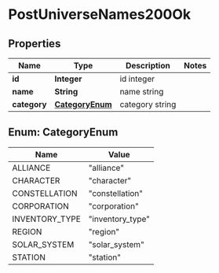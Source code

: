 
# PostUniverseNames200Ok

## Properties
Name | Type | Description | Notes
------------ | ------------- | ------------- | -------------
**id** | **Integer** | id integer | 
**name** | **String** | name string | 
**category** | [**CategoryEnum**](#CategoryEnum) | category string | 


<a name="CategoryEnum"></a>
## Enum: CategoryEnum
Name | Value
---- | -----
ALLIANCE | &quot;alliance&quot;
CHARACTER | &quot;character&quot;
CONSTELLATION | &quot;constellation&quot;
CORPORATION | &quot;corporation&quot;
INVENTORY_TYPE | &quot;inventory_type&quot;
REGION | &quot;region&quot;
SOLAR_SYSTEM | &quot;solar_system&quot;
STATION | &quot;station&quot;



